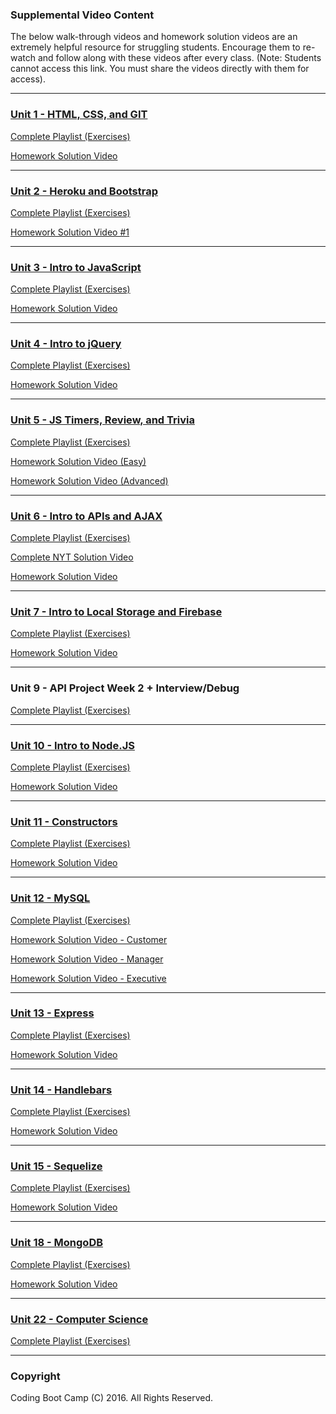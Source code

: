 ### Supplemental Video Content

The below walk-through videos and homework solution videos are an extremely helpful resource for struggling students. Encourage them to re-watch and follow along with these videos after every class. (Note: Students cannot access this link. You must share the videos directly with them for access).

- - -

### [Unit 1 - HTML, CSS, and GIT](01-Class-Content/01-html-git-css/02-Homework)

[Complete Playlist (Exercises)](https://www.youtube.com/playlist?list=PLgJ8UgkiorClK-ZG5jYqbdgOD2DRHROkT)

[Homework Solution Video](https://youtu.be/qMbCiVYQLCU)

- - -

### [Unit 2 - Heroku and Bootstrap](01-Class-Content/02-css-bootstrap/02-Homework)

[Complete Playlist (Exercises)](https://www.youtube.com/playlist?list=PLgJ8UgkiorCkLBEm5V0IzuhjdWBeKvrOC)

[Homework Solution Video #1](https://youtu.be/jF0kIhpX6tk)

- - -

### [Unit 3 - Intro to JavaScript](01-Class-Content/03-javascript/02-Homework)

[Complete Playlist (Exercises)](https://www.youtube.com/playlist?list=PLgJ8UgkiorCmEChEWfh7sxPvQwYAx3Kt0)

[Homework Solution Video](https://youtu.be/cgdmOR15cn4)

- - -

### [Unit 4 - Intro to jQuery](01-Class-Content/04-jquery/02-Homework)

[Complete Playlist (Exercises)](https://www.youtube.com/playlist?list=PLgJ8UgkiorCn05TQ1Ui8_lTnhizYcEFX7)

[Homework Solution Video](https://youtu.be/ki36iUBbCDY)

- - -

### [Unit 5 - JS Timers, Review, and Trivia](01-Class-Content/05-timers/02-Homework)

[Complete Playlist (Exercises)](https://www.youtube.com/playlist?list=PLgJ8UgkiorCncwPdhG7Z7A2HOAKcnmIQr)

[Homework Solution Video (Easy)](https://www.youtube.com/watch?v=3eWhkc_u5rE&index=6&list=PLgJ8UgkiorClJwRrLq8f9QuzgTflJoeH2)

[Homework Solution Video (Advanced)](https://youtu.be/KndV7UxLpnk)

- - -

### [Unit 6 - Intro to APIs and AJAX](01-Class-Content/06-ajax/02-Homework)

[Complete Playlist (Exercises)](https://www.youtube.com/playlist?list=PLgJ8UgkiorCmRwLl7YKfFxmNySuAhNdmC)

[Complete NYT Solution Video](https://www.youtube.com/watch?v=PDD8NV3sbZo)

[Homework Solution Video](https://www.youtube.com/watch?v=V67yKAonLa4&list=PLgJ8UgkiorClJwRrLq8f9QuzgTflJoeH2&index=8)

- - -

### [Unit 7 - Intro to Local Storage and Firebase](01-Class-Content/07-firebase/02-Homework)

[Complete Playlist (Exercises)](https://www.youtube.com/playlist?list=PLgJ8UgkiorCkg74BLGZkgtJsRDQX51YbU)

[Homework Solution Video](https://www.youtube.com/watch?v=Dz5iKzwHi0k&index=9)

- - -

### Unit 9 - API Project Week 2 + Interview/Debug

[Complete Playlist (Exercises)](https://www.youtube.com/playlist?list=PLgJ8UgkiorClkfaUS1W52Sr7-TqlOEDYU)

- - -

### [Unit 10 - Intro to Node.JS](01-Class-Content/10-nodejs/02-Homework)

[Complete Playlist (Exercises)](https://www.youtube.com/playlist?list=PLgJ8UgkiorCnevQjLViL_kxpU30eIJFu7)

[Homework Solution Video](https://www.youtube.com/watch?v=1-k08YfQbec&list=PLgJ8UgkiorClJwRrLq8f9QuzgTflJoeH2&index=9)

- - -

### [Unit 11 - Constructors](01-Class-Content/11-js-constructors/02-Homework)

[Complete Playlist (Exercises)](https://www.youtube.com/playlist?list=PLgJ8UgkiorClIZdJL_PasNdUR0yWjBCBP)

[Homework Solution Video](https://www.youtube.com/watch?v=PVuK4-xlXng)

- - -

### [Unit 12 - MySQL](01-Class-Content/12-mysql/02-Homework)

[Complete Playlist (Exercises)](https://www.youtube.com/playlist?list=PLgJ8UgkiorCncqIRVifiwiP7VoMpcCq0V)

[Homework Solution Video - Customer](https://www.youtube.com/watch?v=oouxVn14qyk)

[Homework Solution Video - Manager](https://www.youtube.com/watch?v=q9ANiugK21Y)

[Homework Solution Video - Executive](https://www.youtube.com/watch?v=3ym0-z6k_WM)

- - -

### [Unit 13 - Express](01-Class-Content/13-express/02-Homework)

[Complete Playlist (Exercises)](https://www.youtube.com/playlist?list=PLgJ8UgkiorCmI_wKKVt5FlkTG63sQF6rr)

[Homework Solution Video](https://www.youtube.com/watch?v=1mS5w2KOdcQ)

- - -

### [Unit 14 - Handlebars](01-Class-Content/14-handlebars/02-Homework)

[Complete Playlist (Exercises)](https://www.youtube.com/watch?v=cMAIbAJcvZo&list=PLgJ8UgkiorCk9lJ4G-uQkCyGeKlquugNI)

[Homework Solution Video](https://www.youtube.com/watch?v=pieNMQU3oDw)

- - -

### [Unit 15 - Sequelize](01-Class-Content/15-sequelize/02-Homework)

[Complete Playlist (Exercises)](https://www.youtube.com/watch?v=dt9mXaEEAkM&list=PLgJ8UgkiorClj-MYE-wm4J6vfVA3-VqWc)

[Homework Solution Video](https://www.youtube.com/watch?v=F-zNZIQVc-8)

- - -

### [Unit 18 - MongoDB](01-Class-Content/18-mongo-mongoose/02-Homework)

[Complete Playlist (Exercises)](https://www.youtube.com/watch?v=Ci1bui7w75k&list=PLgJ8UgkiorCk7zT1kKGwSogEcJbVBzzH8)

[Homework Solution Video](https://www.youtube.com/watch?v=17-n9ImiWVc)

- - -

### [Unit 22 - Computer Science](01-Class-Content/22-computer-science)

[Complete Playlist (Exercises)](https://www.youtube.com/watch?v=3OH-Ta_mc8E&index=1&list=PLgJ8UgkiorCkov7rkGszLyQl-sMUn-cbu)

- - -

### Copyright

Coding Boot Camp (C) 2016. All Rights Reserved.
